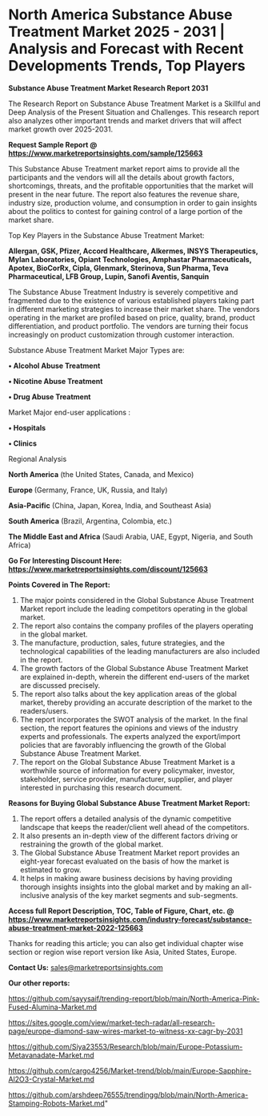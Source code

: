 # North America Substance Abuse Treatment Market 2025 - 2031 | Analysis and Forecast with Recent Developments Trends, Top Players

<strong>Substance Abuse Treatment Market Research Report 2031</strong>

The Research Report on Substance Abuse Treatment Market is a Skillful and Deep Analysis of the Present Situation and Challenges. This research report also analyzes other important trends and market drivers that will affect market growth over 2025-2031.

<strong>Request Sample Report @ <a href=https://www.marketreportsinsights.com/sample/125663>https://www.marketreportsinsights.com/sample/125663</a></strong>

This Substance Abuse Treatment market report aims to provide all the participants and the vendors will all the details about growth factors, shortcomings, threats, and the profitable opportunities that the market will present in the near future. The report also features the revenue share, industry size, production volume, and consumption in order to gain insights about the politics to contest for gaining control of a large portion of the market share.

Top Key Players in the Substance Abuse Treatment Market:

<strong>Allergan, GSK, Pfizer, Accord Healthcare, Alkermes, INSYS Therapeutics, Mylan Laboratories, Opiant Technologies, Amphastar Pharmaceuticals, Apotex, BioCorRx, Cipla, Glenmark, Sterinova, Sun Pharma, Teva Pharmaceutical, LFB Group, Lupin, Sanofi Aventis, Sanquin</strong>

The Substance Abuse Treatment Industry is severely competitive and fragmented due to the existence of various established players taking part in different marketing strategies to increase their market share. The vendors operating in the market are profiled based on price, quality, brand, product differentiation, and product portfolio. The vendors are turning their focus increasingly on product customization through customer interaction.

Substance Abuse Treatment Market Major Types are:

<strong>• Alcohol Abuse Treatment

• Nicotine Abuse Treatment

• Drug Abuse Treatment</strong>

Market Major end-user applications :

<strong>• Hospitals

• Clinics</strong>

Regional Analysis

</u><strong><b>North America</b></strong> (the United States, Canada, and Mexico)

<strong><b>Europe </b></strong>(Germany, France, UK, Russia, and Italy)

<strong><b>Asia-Pacific</b></strong> (China, Japan, Korea, India, and Southeast Asia)

<strong><b>South America</b></strong> (Brazil, Argentina, Colombia, etc.)

<strong><b>The Middle East and Africa</b></strong> (Saudi Arabia, UAE, Egypt, Nigeria, and South Africa)

<strong>Go For Interesting Discount Here: <a href=https://www.marketreportsinsights.com/discount/125663>https://www.marketreportsinsights.com/discount/125663</a></strong>

<strong>Points Covered in The Report:</strong>
<ol>
  <li>The major points considered in the Global Substance Abuse Treatment Market report include the leading competitors operating in the global market.</li>
  <li>The report also contains the company profiles of the players operating in the global market.</li>
  <li>The manufacture, production, sales, future strategies, and the technological capabilities of the leading manufacturers are also included in the report.</li>
  <li>The growth factors of the Global Substance Abuse Treatment Market are explained in-depth, wherein the different end-users of the market are discussed precisely.</li>
  <li>The report also talks about the key application areas of the global market, thereby providing an accurate description of the market to the readers/users.</li>
  <li>The report incorporates the SWOT analysis of the market. In the final section, the report features the opinions and views of the industry experts and professionals. The experts analyzed the export/import policies that are favorably influencing the growth of the Global Substance Abuse Treatment Market.</li>
  <li>The report on the Global Substance Abuse Treatment Market is a worthwhile source of information for every policymaker, investor, stakeholder, service provider, manufacturer, supplier, and player interested in purchasing this research document.</li>
</ol>
<strong>Reasons for Buying Global Substance Abuse Treatment Market Report:</strong>

<ol>
  <li>The report offers a detailed analysis of the dynamic competitive landscape that keeps the reader/client well ahead of the competitors.</li>
  <li>It also presents an in-depth view of the different factors driving or restraining the growth of the global market.</li>
  <li>The Global Substance Abuse Treatment Market report provides an eight-year forecast evaluated on the basis of how the market is estimated to grow.</li>
  <li>It helps in making aware business decisions by having providing thorough insights insights into the global market and by making an all-inclusive analysis of the key market segments and sub-segments.</li>
</ol>
<strong>Access full Report Description, TOC, Table of Figure, Chart, etc. @ <a href=https://www.marketreportsinsights.com/industry-forecast/substance-abuse-treatment-market-2022-125663>https://www.marketreportsinsights.com/industry-forecast/substance-abuse-treatment-market-2022-125663</a></strong>


Thanks for reading this article; you can also get individual chapter wise section or region wise report version like Asia, United States, Europe.

<strong>Contact Us:</strong>
sales@marketreportsinsights.com

<strong>Our other reports:</strong>

<a href=https://github.com/sayysaif/trending-report/blob/main/North-America-Pink-Fused-Alumina-Market.md>https://github.com/sayysaif/trending-report/blob/main/North-America-Pink-Fused-Alumina-Market.md</a>

<a href=https://sites.google.com/view/market-tech-radar/all-research-page/europe-diamond-saw-wires-market-to-witness-xx-cagr-by-2031>https://sites.google.com/view/market-tech-radar/all-research-page/europe-diamond-saw-wires-market-to-witness-xx-cagr-by-2031</a>

<a href=https://github.com/Siya23553/Research/blob/main/Europe-Potassium-Metavanadate-Market.md>https://github.com/Siya23553/Research/blob/main/Europe-Potassium-Metavanadate-Market.md</a>

<a href=https://github.com/cargo4256/Market-trend/blob/main/Europe-Sapphire-Al2O3-Crystal-Market.md>https://github.com/cargo4256/Market-trend/blob/main/Europe-Sapphire-Al2O3-Crystal-Market.md</a>

<a href=https://github.com/arshdeep76555/trendingg/blob/main/North-America-Stamping-Robots-Market.md>https://github.com/arshdeep76555/trendingg/blob/main/North-America-Stamping-Robots-Market.md</a>"
